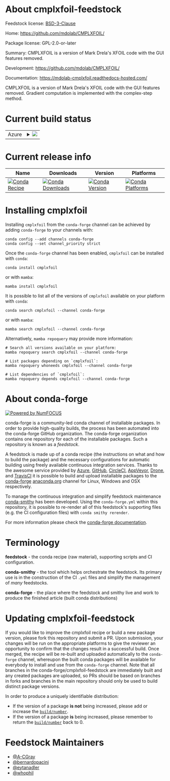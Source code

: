 About cmplxfoil-feedstock
=========================

Feedstock license: [BSD-3-Clause](https://github.com/conda-forge/cmplxfoil-feedstock/blob/main/LICENSE.txt)

Home: https://github.com/mdolab/CMPLXFOIL/

Package license: GPL-2.0-or-later

Summary: CMPLXFOIL is a version of Mark Drela's XFOIL code with the GUI features removed.

Development: https://github.com/mdolab/CMPLXFOIL/

Documentation: https://mdolab-cmplxfoil.readthedocs-hosted.com/

CMPLXFOIL is a version of Mark Drela's XFOIL code with the GUI features removed.
Gradient computation is implemented with the complex-step method.


Current build status
====================


<table>
    
  <tr>
    <td>Azure</td>
    <td>
      <details>
        <summary>
          <a href="https://dev.azure.com/conda-forge/feedstock-builds/_build/latest?definitionId=17666&branchName=main">
            <img src="https://dev.azure.com/conda-forge/feedstock-builds/_apis/build/status/cmplxfoil-feedstock?branchName=main">
          </a>
        </summary>
        <table>
          <thead><tr><th>Variant</th><th>Status</th></tr></thead>
          <tbody><tr>
              <td>linux_64_numpy1.22python3.10.____cpython</td>
              <td>
                <a href="https://dev.azure.com/conda-forge/feedstock-builds/_build/latest?definitionId=17666&branchName=main">
                  <img src="https://dev.azure.com/conda-forge/feedstock-builds/_apis/build/status/cmplxfoil-feedstock?branchName=main&jobName=linux&configuration=linux%20linux_64_numpy1.22python3.10.____cpython" alt="variant">
                </a>
              </td>
            </tr><tr>
              <td>linux_64_numpy1.22python3.8.____cpython</td>
              <td>
                <a href="https://dev.azure.com/conda-forge/feedstock-builds/_build/latest?definitionId=17666&branchName=main">
                  <img src="https://dev.azure.com/conda-forge/feedstock-builds/_apis/build/status/cmplxfoil-feedstock?branchName=main&jobName=linux&configuration=linux%20linux_64_numpy1.22python3.8.____cpython" alt="variant">
                </a>
              </td>
            </tr><tr>
              <td>linux_64_numpy1.22python3.9.____73_pypy</td>
              <td>
                <a href="https://dev.azure.com/conda-forge/feedstock-builds/_build/latest?definitionId=17666&branchName=main">
                  <img src="https://dev.azure.com/conda-forge/feedstock-builds/_apis/build/status/cmplxfoil-feedstock?branchName=main&jobName=linux&configuration=linux%20linux_64_numpy1.22python3.9.____73_pypy" alt="variant">
                </a>
              </td>
            </tr><tr>
              <td>linux_64_numpy1.22python3.9.____cpython</td>
              <td>
                <a href="https://dev.azure.com/conda-forge/feedstock-builds/_build/latest?definitionId=17666&branchName=main">
                  <img src="https://dev.azure.com/conda-forge/feedstock-builds/_apis/build/status/cmplxfoil-feedstock?branchName=main&jobName=linux&configuration=linux%20linux_64_numpy1.22python3.9.____cpython" alt="variant">
                </a>
              </td>
            </tr><tr>
              <td>linux_64_numpy1.23python3.11.____cpython</td>
              <td>
                <a href="https://dev.azure.com/conda-forge/feedstock-builds/_build/latest?definitionId=17666&branchName=main">
                  <img src="https://dev.azure.com/conda-forge/feedstock-builds/_apis/build/status/cmplxfoil-feedstock?branchName=main&jobName=linux&configuration=linux%20linux_64_numpy1.23python3.11.____cpython" alt="variant">
                </a>
              </td>
            </tr><tr>
              <td>linux_64_numpy1.26python3.12.____cpython</td>
              <td>
                <a href="https://dev.azure.com/conda-forge/feedstock-builds/_build/latest?definitionId=17666&branchName=main">
                  <img src="https://dev.azure.com/conda-forge/feedstock-builds/_apis/build/status/cmplxfoil-feedstock?branchName=main&jobName=linux&configuration=linux%20linux_64_numpy1.26python3.12.____cpython" alt="variant">
                </a>
              </td>
            </tr><tr>
              <td>osx_64_numpy1.22python3.10.____cpython</td>
              <td>
                <a href="https://dev.azure.com/conda-forge/feedstock-builds/_build/latest?definitionId=17666&branchName=main">
                  <img src="https://dev.azure.com/conda-forge/feedstock-builds/_apis/build/status/cmplxfoil-feedstock?branchName=main&jobName=osx&configuration=osx%20osx_64_numpy1.22python3.10.____cpython" alt="variant">
                </a>
              </td>
            </tr><tr>
              <td>osx_64_numpy1.22python3.8.____cpython</td>
              <td>
                <a href="https://dev.azure.com/conda-forge/feedstock-builds/_build/latest?definitionId=17666&branchName=main">
                  <img src="https://dev.azure.com/conda-forge/feedstock-builds/_apis/build/status/cmplxfoil-feedstock?branchName=main&jobName=osx&configuration=osx%20osx_64_numpy1.22python3.8.____cpython" alt="variant">
                </a>
              </td>
            </tr><tr>
              <td>osx_64_numpy1.22python3.9.____73_pypy</td>
              <td>
                <a href="https://dev.azure.com/conda-forge/feedstock-builds/_build/latest?definitionId=17666&branchName=main">
                  <img src="https://dev.azure.com/conda-forge/feedstock-builds/_apis/build/status/cmplxfoil-feedstock?branchName=main&jobName=osx&configuration=osx%20osx_64_numpy1.22python3.9.____73_pypy" alt="variant">
                </a>
              </td>
            </tr><tr>
              <td>osx_64_numpy1.22python3.9.____cpython</td>
              <td>
                <a href="https://dev.azure.com/conda-forge/feedstock-builds/_build/latest?definitionId=17666&branchName=main">
                  <img src="https://dev.azure.com/conda-forge/feedstock-builds/_apis/build/status/cmplxfoil-feedstock?branchName=main&jobName=osx&configuration=osx%20osx_64_numpy1.22python3.9.____cpython" alt="variant">
                </a>
              </td>
            </tr><tr>
              <td>osx_64_numpy1.23python3.11.____cpython</td>
              <td>
                <a href="https://dev.azure.com/conda-forge/feedstock-builds/_build/latest?definitionId=17666&branchName=main">
                  <img src="https://dev.azure.com/conda-forge/feedstock-builds/_apis/build/status/cmplxfoil-feedstock?branchName=main&jobName=osx&configuration=osx%20osx_64_numpy1.23python3.11.____cpython" alt="variant">
                </a>
              </td>
            </tr><tr>
              <td>osx_64_numpy1.26python3.12.____cpython</td>
              <td>
                <a href="https://dev.azure.com/conda-forge/feedstock-builds/_build/latest?definitionId=17666&branchName=main">
                  <img src="https://dev.azure.com/conda-forge/feedstock-builds/_apis/build/status/cmplxfoil-feedstock?branchName=main&jobName=osx&configuration=osx%20osx_64_numpy1.26python3.12.____cpython" alt="variant">
                </a>
              </td>
            </tr>
          </tbody>
        </table>
      </details>
    </td>
  </tr>
</table>

Current release info
====================

| Name | Downloads | Version | Platforms |
| --- | --- | --- | --- |
| [![Conda Recipe](https://img.shields.io/badge/recipe-cmplxfoil-green.svg)](https://anaconda.org/conda-forge/cmplxfoil) | [![Conda Downloads](https://img.shields.io/conda/dn/conda-forge/cmplxfoil.svg)](https://anaconda.org/conda-forge/cmplxfoil) | [![Conda Version](https://img.shields.io/conda/vn/conda-forge/cmplxfoil.svg)](https://anaconda.org/conda-forge/cmplxfoil) | [![Conda Platforms](https://img.shields.io/conda/pn/conda-forge/cmplxfoil.svg)](https://anaconda.org/conda-forge/cmplxfoil) |

Installing cmplxfoil
====================

Installing `cmplxfoil` from the `conda-forge` channel can be achieved by adding `conda-forge` to your channels with:

```
conda config --add channels conda-forge
conda config --set channel_priority strict
```

Once the `conda-forge` channel has been enabled, `cmplxfoil` can be installed with `conda`:

```
conda install cmplxfoil
```

or with `mamba`:

```
mamba install cmplxfoil
```

It is possible to list all of the versions of `cmplxfoil` available on your platform with `conda`:

```
conda search cmplxfoil --channel conda-forge
```

or with `mamba`:

```
mamba search cmplxfoil --channel conda-forge
```

Alternatively, `mamba repoquery` may provide more information:

```
# Search all versions available on your platform:
mamba repoquery search cmplxfoil --channel conda-forge

# List packages depending on `cmplxfoil`:
mamba repoquery whoneeds cmplxfoil --channel conda-forge

# List dependencies of `cmplxfoil`:
mamba repoquery depends cmplxfoil --channel conda-forge
```


About conda-forge
=================

[![Powered by
NumFOCUS](https://img.shields.io/badge/powered%20by-NumFOCUS-orange.svg?style=flat&colorA=E1523D&colorB=007D8A)](https://numfocus.org)

conda-forge is a community-led conda channel of installable packages.
In order to provide high-quality builds, the process has been automated into the
conda-forge GitHub organization. The conda-forge organization contains one repository
for each of the installable packages. Such a repository is known as a *feedstock*.

A feedstock is made up of a conda recipe (the instructions on what and how to build
the package) and the necessary configurations for automatic building using freely
available continuous integration services. Thanks to the awesome service provided by
[Azure](https://azure.microsoft.com/en-us/services/devops/), [GitHub](https://github.com/),
[CircleCI](https://circleci.com/), [AppVeyor](https://www.appveyor.com/),
[Drone](https://cloud.drone.io/welcome), and [TravisCI](https://travis-ci.com/)
it is possible to build and upload installable packages to the
[conda-forge](https://anaconda.org/conda-forge) [anaconda.org](https://anaconda.org/)
channel for Linux, Windows and OSX respectively.

To manage the continuous integration and simplify feedstock maintenance
[conda-smithy](https://github.com/conda-forge/conda-smithy) has been developed.
Using the ``conda-forge.yml`` within this repository, it is possible to re-render all of
this feedstock's supporting files (e.g. the CI configuration files) with ``conda smithy rerender``.

For more information please check the [conda-forge documentation](https://conda-forge.org/docs/).

Terminology
===========

**feedstock** - the conda recipe (raw material), supporting scripts and CI configuration.

**conda-smithy** - the tool which helps orchestrate the feedstock.
                   Its primary use is in the construction of the CI ``.yml`` files
                   and simplify the management of *many* feedstocks.

**conda-forge** - the place where the feedstock and smithy live and work to
                  produce the finished article (built conda distributions)


Updating cmplxfoil-feedstock
============================

If you would like to improve the cmplxfoil recipe or build a new
package version, please fork this repository and submit a PR. Upon submission,
your changes will be run on the appropriate platforms to give the reviewer an
opportunity to confirm that the changes result in a successful build. Once
merged, the recipe will be re-built and uploaded automatically to the
`conda-forge` channel, whereupon the built conda packages will be available for
everybody to install and use from the `conda-forge` channel.
Note that all branches in the conda-forge/cmplxfoil-feedstock are
immediately built and any created packages are uploaded, so PRs should be based
on branches in forks and branches in the main repository should only be used to
build distinct package versions.

In order to produce a uniquely identifiable distribution:
 * If the version of a package **is not** being increased, please add or increase
   the [``build/number``](https://docs.conda.io/projects/conda-build/en/latest/resources/define-metadata.html#build-number-and-string).
 * If the version of a package **is** being increased, please remember to return
   the [``build/number``](https://docs.conda.io/projects/conda-build/en/latest/resources/define-metadata.html#build-number-and-string)
   back to 0.

Feedstock Maintainers
=====================

* [@A-CGray](https://github.com/A-CGray/)
* [@bernardopacini](https://github.com/bernardopacini/)
* [@eytanadler](https://github.com/eytanadler/)
* [@whophil](https://github.com/whophil/)

